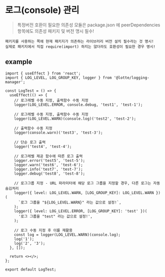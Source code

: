 # 로그(console) 관리

> 특정버전 호환이 필요한 의존성 모듈은 package.json 에 peerDependencies 항목에도 의존성 패키지 및 버전 명시 필수!

`패키지를 사용하는 쪽에 현재 패키지가 의존하는 라이브러리 버전 설치 필수라는 것 명시!`  
`실제로 패키지에서 직접 require(import) 하지는 않더라도 호환성이 필요한 경우 명시!`

## example

```tsx
import { useEffect } from 'react';
import { LOG_LEVEL, LOG_GROUP_KEY, logger } from '@lotte/logging-manager';

const LogTest = () => {
  useEffect(() => {
    // 로그레벨 수동 지정, 출력함수 수동 지정
    logger(LOG_LEVEL.ERROR, console.debug, 'test1', 'test-1');

    // 로그레벨 수동 지정, 출력함수 수동 지정
    logger(LOG_LEVEL.WARN)(console.log)('test2', 'test-2');

    // 출력함수 수동 지정
    logger(console.warn)('test3', 'test-3');

    // 단순 로그 출력
    logger('test4', 'test-4');

    // 로그레벨 제공 함수에 따른 로그 출력
    logger.error('test5', 'test-5');
    logger.warn('test6', 'test-6');
    logger.info('test7', 'test-7');
    logger.debug('test8', 'test-8');

    // 로그그룹 지정 - URL 파라미터에 해당 로그 그룹을 지정할 경우, 다른 로그는 자동 숨김처리
    logger({ level: LOG_LEVEL.WARN, [LOG_GROUP_KEY]: LOG_LEVEL.WARN })(
      `로그 그룹을 "${LOG_LEVEL.WARN}" 라는 값으로 설정!`,
    );
    logger({ level: LOG_LEVEL.ERROR, [LOG_GROUP_KEY]: 'test' })(
      '로그 그룹을 "test" 라는 값으로 설정!',
    );

    // 로그 수동 지정 후 이를 재활용
    const log = logger(LOG_LEVEL.WARN)(console.log);
    log('1');
    log('2', '3');
  }, []);

  return <></>;
};

export default LogTest;
```
